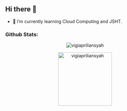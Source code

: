 ## Hi there 👋

- 🌱 I’m currently learning Cloud Computing and JSHT. 
<!--
**vigiapriliansyah/vigiapriliansyah** is a ✨ _special_ ✨ repository because its `README.md` (this file) appears on your GitHub profile.

Here are some ideas to get you started:

- 🔭 I’m currently working on ...
- 🌱 I’m currently learning ...
- 👯 I’m looking to collaborate on ...
- 🤔 I’m looking for help with ...
- 💬 Ask me about ...
- 📫 How to reach me: ...
- 😄 Pronouns: ...
- ⚡ Fun fact: ...
-->
<h3 align="left">Github Stats:</h3>  

<p align="center"> <img src="https://github-readme-stats.vercel.app/api?username=vigiapriliansyah&show_icons=true&theme=gotham" alt="vigiapriliansyah" />
<p align="center"><img height="170em" src="https://github-readme-stats.vercel.app/api/top-langs?username=vigiapriliansyah&show_icons=true&theme=gotham" alt="vigiapriliansyah" /></p>


